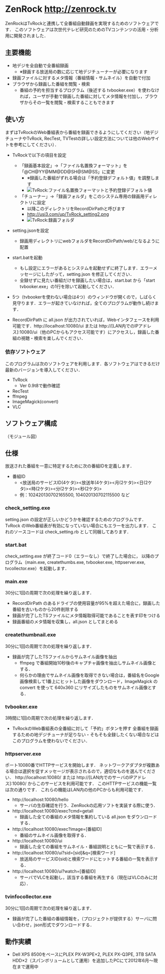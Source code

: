 # ZenRock http://zenrock.tv
ZenRockはTvRockと連携して全番組自動録画を実現するためのソフトウェアです．
このソフトウェアは次世代テレビ研究のためのTVコンテンツの活用・分析用に開発されました．

## 主要機能
* 地デジを全自動で全番組録画
	* ※録画する放送局の数に応じて地デジチューナーが必要になります
* 録画ファイルに対するメタ情報（番組情報・サムネイル）を自動で付加
* ブラウザから録画した番組を閲覧・検索
	* 番組の予約を担当するプログラム（後述する tvbooker.exe）を使わなければ，ユーザが手動で録画した番組に対してメタ情報を付加し，ブラウザからその一覧を閲覧・検索することもできます

## 使い方
まずはTvRockのWeb番組表から番組を録画できるようにしてください（地デジチューナやTvRock, RecTest, TVTestの詳しい設定方法については他のWebサイトを参考にしてください）．

+ TvRockで以下の項目を設定
	* 「録画基本設定」→「ファイル名置換フォーマット」を「@CH@YY@MM@DD@SH@SM@SS」に変更
		* ※録画した番組がずれる場合は「予約登録デフォルト値」を調整します
		* ![TvRock:ファイル名置換フォーマットと予約登録デフォルト値](http://usi3.com/up/TvRock_setting1.png)
	* 「チューナー」→「録画フォルダ」をこのシステム専用の録画用ディレクトリに設定
		* 以降このディレクトリをRecordDirPathと呼びます
		* http://usi3.com/up/TvRock_setting2.png
		* ![TvRock:録画フォルダ](http://usi3.com/up/TvRock_setting2.png)

+ setting.jsonを設定
  + 録画用ディレクトリにwebフォルダをRecordDirPath/web/となるように配置
+ start.batを起動
	+ もし設定にエラーがあるとシステムを起動せずに終了します．エラーメッセージにしたがって，setting.json を修正してください．
	+ 全録せずに見たい番組だけを録画したい場合は，start.bat から「start tvbooker.exe」の1行を除いて起動してください．
+ 5つ（tvbookerを使わない場合は4つ）のウィンドウが開くので，しばらく見守ります．エラーが起きていなければ，全てのプログラムが動作し続けます．
+ RecordDirPath に all.json が出力されていれば，Webインタフェースを利用可能です．http://localhost:10080/ui または http://[LAN内でのIPアドレス]:10080/ui（他のPCからもアクセス可能です）にアクセスし，録画した番組の視聴・検索を楽しんでください．


### 依存ソフトウェア
このプログラムは次のソフトウェアを利用します．各ソフトウェアはできるだけ最新のバージョンを導入してください．

* TvRock
	* Ver 0.9t8で動作確認
* RecTest
* ffmpeg
* ImageMagick(convert)
* VLC

## ソフトウェア構成
（モジュール図）


## 仕様
放送された番組を一意に特定するために次の番組IDを定義します．
* 番組ID
	* <放送局のサービスID(4ケタ)><放送年(4ケタ)><月(2ケタ)><日(2ケタ)><時(2ケタ)><分(2ケタ)><秒(2ケタ)>
	* 例：102420130702165500, 104020130702115500 など

### check_setting.exe
setting.json の設定が正しいかどうかを確認するためのプログラムです．
TvRock のWeb番組表が有効になっていない場合にもエラーを出力します．
これのソースコードは check_setting.rb として同梱してあります．

### start.bat
check_setting.exe が終了コード0（エラーなし）で終了した場合に，
以降のプログラム（main.exe, createthumbs.exe, tvbooker.exe, httpserver.exe, tvcollector.exe）を起動します．

### main.exe
30分に1回の周期で次の処理を繰り返します．
* RecordDirPath のあるドライブの使用容量が95%を超えた場合に，録画した番組を古いものから20件削除する
* 録画が完了したTSファイルにメタ情報取得可能であることを表す印をつける
* 録画番組のメタ情報を収集し，all.json としてまとめる

### createthumbnail.exe
30分に1回の周期で次の処理を繰り返します．
* 録画が完了したTSファイルからサムネイル画像を抽出
	* ffmpeg で番組開始10秒後のキャプチャ画像を抽出しサムネイル画像とする．
	* 何らかの理由でサムネイル画像を取得できない場合は，番組名をGoogle画像検索して1番上にヒットした画像をダウンロード，ImageMagick の convert を使って 640x360 にリサイズしたものをサムネイル画像とする．

### tvbooker.exe
3時間に1回の周期で次の処理を繰り返します．
* TvRockのWeb番組表の全番組に対して「予約」ボタンを押す
全番組を録画するための地デジチューナが足りない・そもそも全録したくない場合などはこのプログラムを使わないでください．

### httpserver.exe
ポート10080番でHTTPサービスを開始します．
ネットワークアダプタが複数ある場合は選択を促すメッセージが表示されるので，適切なものを選んでください．
http://localhost:10080/ または http://[LAN内でのサーバのIPアドレス]:10080/ からこのサービスを利用可能です．
このHTTPサービスの機能一覧は次の通りです．
これらの機能はLAN内の他のPCからも利用可能です．

* http://localhost:10080/hello
	* サーバの生存確認を行う．ZenRockの応用ソフトを実装する際に使う．
* http://localhost:10080/exec?cmd=getall
	* 録画した全ての番組のメタ情報を集約している all.json をダウンロードする．
* http://localhost:10080/exec?image=[番組ID]
	* 番組のサムネイル画像を取得する．
* http://localhost:10080/ui
	* 録画した全ての番組をサムネイル・番組説明とともに一覧で表示する．
* http://localhost:10080/ui?sid=[sid]&q=[検索ワード]
	* 放送局のサービスID(sid)と検索ワードにヒットする番組の一覧を表示する．
* http://localhost:10080/ui?watch=[番組ID]
	* サーバでVLCを起動し，該当する番組を再生する（現在はVLCのみに対応）．


### tvinfocollector.exe
30分に1回の周期で次の処理を繰り返します．
* 録画が完了した番組の番組情報を，（プロジェクトが提供する）サーバに問い合わせ，json形式でダウンロードする．

## 動作実績
* Dell XPS 8500をベースにPLEX PX-W3PE×2, PLEX PX-Q3PE, 3TB SATA HDD×2（スパンボリュームとして運用）を追加したPCにて2012年6月～現在まで運用中
